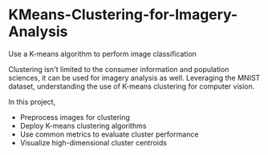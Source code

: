 # KMeans-Clustering-for-Imagery-Analysis
Use a K-means algorithm to perform image classification

Clustering isn't limited to the consumer information and population sciences, it can be used for imagery analysis as well. Leveraging the MNIST dataset, understanding the use of K-means clustering for computer vision.

In this project,
- Preprocess images for clustering
- Deploy K-means clustering algorithms
- Use common metrics to evaluate cluster performance
- Visualize high-dimensional cluster centroids
